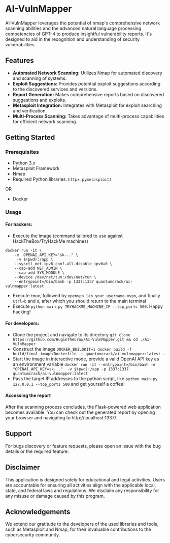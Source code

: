 
# AI-VulnMapper
AI-VulnMapper leverages the potential of nmap's comprehensive network scanning abilities and the advanced natural language processing competencies of GPT-4 to produce insightful vulnerability reports. It's designed to aid in the recognition and understanding of security vulnerabilities.

## Features
- **Automated Network Scanning:** Utilizes Nmap for automated discovery and scanning of systems.
- **Exploit Suggestions:** Provides potential exploit suggestions according to the discovered services and versions.
- **Report Generation:** Makes comprehensive reports based on discovered suggestions and exploits.
- **Metasploit Integration:** Integrates with Metasploit for exploit searching and verification.
- **Multi-Process Scanning:** Takes advantage of multi-process capabilities for efficient network scanning.

## Getting Started

### Prerequisites
- Python 3.x
- Metasploit Framework
- Nmap
- Required Python libraries: `httpx`, `pymetasploit3`

OR

- Docker

### Usage
#### For hackers:
- Execute the image (command tailored to use against HackTheBox/TryHackMe machines)
```
docker run -it \
    -e  OPENAI_API_KEY="sk-.." \
     -v $(pwd):/app \
    --sysctl net.ipv6.conf.all.disable_ipv6=0 \
    --cap-add NET_ADMIN \
    --cap-add SYS_MODULE \
    --device /dev/net/tun:/dev/net/tun \
    --entrypoint=/bin/bash -p 1337:1337 quantumcrack/ai-vulnmapper:latest
```
- Execute `tmux`, followed by `openvpn lab_your_username.ovpn`, and finally `Ctrl+b` and `d`, after which you should return to the main terminal
- Execute ```python main.py TRYHACKME_MACHINE_IP --top_ports 500```. Happy hacking!

#### For developers:
- Clone the project and navigate to its directory ```git clone https://github.com/HuginTheCrow/AI-VulnMapper.git && cd ./AI-VulnMapper```
- Construct the image ```DOCKER_BUILDKIT=1 docker build -f build/final_image/Dockerfile -t quantumcrack/ai-vulnmapper:latest .```
- Start the image in interactive mode, provide a valid OpenAI API key as an environment variable
```docker run -it --entrypoint=/bin/bash -e "OPENAI_API_KEY=sk-.."  -v $(pwd):/app -p 1337:1337 quantumcrack/ai-vulnmapper:latest ```
- Pass the target IP addresses to the python script, like ```python main.py 127.0.0.1 --top_ports 500``` and get yourself a coffee!

#### Accessing the report
After the scanning process concludes, the Flask-powered web application becomes available. 
You can check out the generated report by opening your browser and navigating to http://localhost:1337/.

## Support
For bugs discovery or feature requests, please open an issue with the bug details or the required feature.

## Disclaimer
This application is designed solely for educational and legal activities. Users are accountable for ensuring all activities align with the applicable local, state, and federal laws and regulations. We disclaim any responsibility for any misuse or damage caused by this program.

## Acknowledgements
We extend our gratitude to the developers of the used libraries and tools, such as Metasploit and Nmap, for their invaluable contributions to the cybersecurity community.